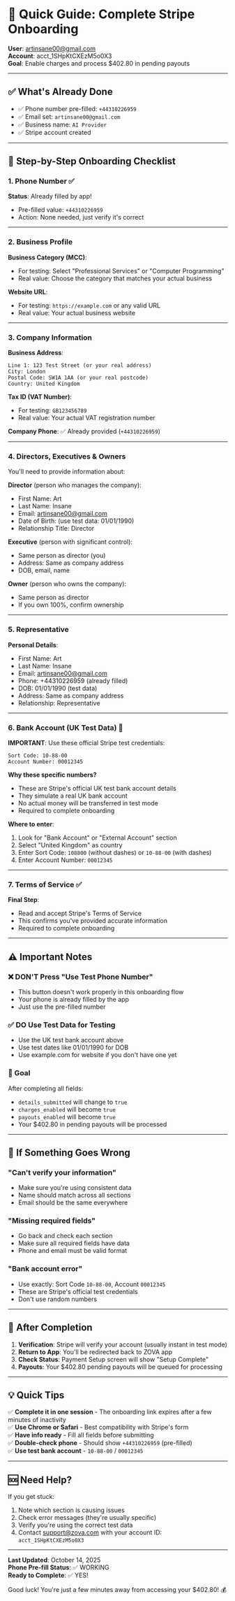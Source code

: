 # 🚀 Quick Guide: Complete Stripe Onboarding

**User**: artinsane00@gmail.com  
**Account**: acct_1SHpKtCXEzM5o0X3  
**Goal**: Enable charges and process $402.80 in pending payouts

---

## ✅ What's Already Done

- ✅ Phone number pre-filled: `+44310226959`
- ✅ Email set: `artinsane00@gmail.com`
- ✅ Business name: `AI Provider`
- ✅ Stripe account created

---

## 📝 Step-by-Step Onboarding Checklist

### 1. Phone Number ✅
**Status**: Already filled by app!
- Pre-filled value: `+44310226959`
- Action: None needed, just verify it's correct

---

### 2. Business Profile

**Business Category (MCC)**:
- For testing: Select "Professional Services" or "Computer Programming"
- Real value: Choose the category that matches your actual business

**Website URL**:
- For testing: `https://example.com` or any valid URL
- Real value: Your actual business website

---

### 3. Company Information

**Business Address**:
```
Line 1: 123 Test Street (or your real address)
City: London
Postal Code: SW1A 1AA (or your real postcode)
Country: United Kingdom
```

**Tax ID (VAT Number)**:
- For testing: `GB123456789`
- Real value: Your actual VAT registration number

**Company Phone**: ✅ Already provided (`+44310226959`)

---

### 4. Directors, Executives & Owners

You'll need to provide information about:

**Director** (person who manages the company):
- First Name: Art
- Last Name: Insane
- Email: artinsane00@gmail.com
- Date of Birth: (use test data: 01/01/1990)
- Relationship Title: Director

**Executive** (person with significant control):
- Same person as director (you)
- Address: Same as company address
- DOB, email, name

**Owner** (person who owns the company):
- Same person as director
- If you own 100%, confirm ownership

---

### 5. Representative

**Personal Details**:
- First Name: Art
- Last Name: Insane
- Email: artinsane00@gmail.com
- Phone: +44310226959 (already filled)
- DOB: 01/01/1990 (test data)
- Address: Same as company address
- Relationship: Representative

---

### 6. Bank Account (UK Test Data) 🏦

**IMPORTANT**: Use these official Stripe test credentials:

```
Sort Code: 10-88-00
Account Number: 00012345
```

**Why these specific numbers?**
- These are Stripe's official UK test bank account details
- They simulate a real UK bank account
- No actual money will be transferred in test mode
- Required to complete onboarding

**Where to enter**:
1. Look for "Bank Account" or "External Account" section
2. Select "United Kingdom" as country
3. Enter Sort Code: `108800` (without dashes) or `10-88-00` (with dashes)
4. Enter Account Number: `00012345`

---

### 7. Terms of Service ✅

**Final Step**:
- Read and accept Stripe's Terms of Service
- This confirms you've provided accurate information
- Required to complete onboarding

---

## ⚠️ Important Notes

### ❌ DON'T Press "Use Test Phone Number"
- This button doesn't work properly in this onboarding flow
- Your phone is already filled by the app
- Just use the pre-filled number

### ✅ DO Use Test Data for Testing
- Use the UK test bank account above
- Use test dates like 01/01/1990 for DOB
- Use example.com for website if you don't have one yet

### 🎯 Goal
After completing all fields:
- `details_submitted` will change to `true`
- `charges_enabled` will become `true`
- `payouts_enabled` will become `true`
- Your $402.80 in pending payouts will be processed

---

## 🔄 If Something Goes Wrong

### "Can't verify your information"
- Make sure you're using consistent data
- Name should match across all sections
- Email should be the same everywhere

### "Missing required fields"
- Go back and check each section
- Make sure all required fields have data
- Phone and email must be valid format

### "Bank account error"
- Use exactly: Sort Code `10-88-00`, Account `00012345`
- These are Stripe's official test credentials
- Don't use random numbers

---

## 📱 After Completion

1. **Verification**: Stripe will verify your account (usually instant in test mode)
2. **Return to App**: You'll be redirected back to ZOVA app
3. **Check Status**: Payment Setup screen will show "Setup Complete"
4. **Payouts**: Your $402.80 pending payouts will be queued for processing

---

## 💡 Quick Tips

✅ **Complete it in one session** - The onboarding link expires after a few minutes of inactivity  
✅ **Use Chrome or Safari** - Best compatibility with Stripe's form  
✅ **Have info ready** - Fill all fields before submitting  
✅ **Double-check phone** - Should show `+44310226959` (pre-filled)  
✅ **Use test bank account** - `10-88-00` / `00012345`

---

## 🆘 Need Help?

If you get stuck:
1. Note which section is causing issues
2. Check error messages (they're usually specific)
3. Verify you're using the correct test data
4. Contact support@zova.com with your account ID: `acct_1SHpKtCXEzM5o0X3`

---

**Last Updated**: October 14, 2025  
**Phone Pre-fill Status**: ✅ WORKING  
**Ready to Complete**: ✅ YES!

Good luck! You're just a few minutes away from accessing your $402.80! 💰
